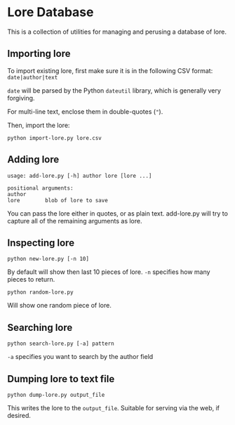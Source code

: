 # Lore Database

This is a collection of utilities for managing and perusing a database of lore.

## Importing lore

To import existing lore, first make sure it is in the following CSV format: `date|author|text`

`date` will be parsed by the Python `dateutil` library, which is generally very forgiving.

For multi-line text, enclose them in double-quotes (`"`).

Then, import the lore:

`python import-lore.py lore.csv`

## Adding lore

    usage: add-lore.py [-h] author lore [lore ...]

    positional arguments:
    author
    lore        blob of lore to save

You can pass the lore either in quotes, or as plain text.
add-lore.py will try to capture all of the remaining arguments as lore.

## Inspecting lore

`python new-lore.py [-n 10]`

By default will show then last 10 pieces of lore. `-n` specifies how many pieces to return.

`python random-lore.py`

Will show one random piece of lore.

## Searching lore

`python search-lore.py [-a] pattern`

`-a` specifies you want to search by the author field

## Dumping lore to text file

`python dump-lore.py output_file`

This writes the lore to the `output_file`. Suitable for serving via the web, if desired.
